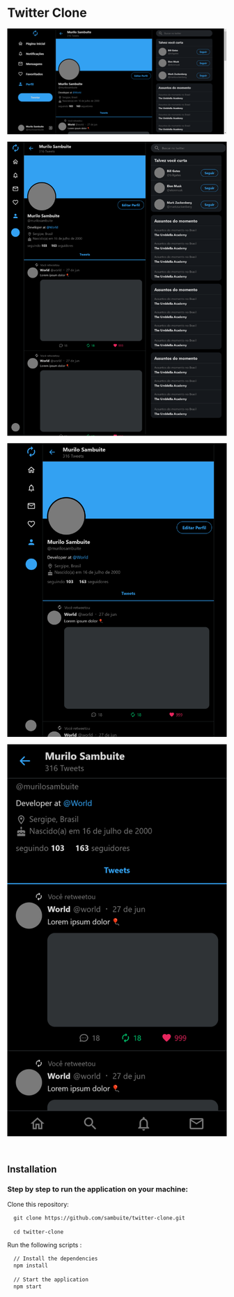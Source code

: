 # Twitter Clone

<p align="center">
  <img src=".github/desktop.png" width=700>
</p>

<p align="center">
  <img src=".github/ipad-pro.png" width=700>
</p>

<p align="center">
  <img src=".github/ipad.png" width=700>
</p>

<p align="center">
  <img src=".github/pixel2.png" width=700>
</p>

<br>

## Installation

### Step by step to run the application on your machine:

Clone this repository:

```
  git clone https://github.com/sambuite/twitter-clone.git

  cd twitter-clone
```

Run the following scripts :

```
  // Install the dependencies
  npm install

  // Start the application
  npm start
```
